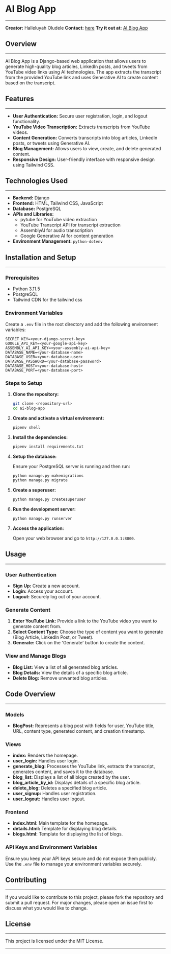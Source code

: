 # AI Blog App
---

**Creator:** Halleluyah Oludele
**Contact:** [here](mailto:halleuyaholudele@gmail.com)
**Try it out at:** [AI Blog App](https://ai-blog-app-aye3.onrender.com)

## Overview
---

AI Blog App is a Django-based web application that allows users to generate high-quality blog articles, LinkedIn posts, and tweets from YouTube video links using AI technologies. The app extracts the transcript from the provided YouTube link and uses Generative AI to create content based on the transcript.

## Features
---

- **User Authentication:** Secure user registration, login, and logout functionality.
- **YouTube Video Transcription:** Extracts transcripts from YouTube videos.
- **Content Generation:** Converts transcripts into blog articles, LinkedIn posts, or tweets using Generative AI.
- **Blog Management:** Allows users to view, create, and delete generated content.
- **Responsive Design:** User-friendly interface with responsive design using Tailwind CSS.

## Technologies Used
---

- **Backend:** Django
- **Frontend:** HTML, Tailwind CSS, JavaScript
- **Database:** PostgreSQL
- **APIs and Libraries:** 
  - pytube for YouTube video extraction
  - YouTube Transcript API for transcript extraction
  - AssemblyAI for audio transcription
  - Google Generative AI for content generation
- **Environment Management:** `python-dotenv`

## Installation and Setup
---

### Prerequisites

- Python 3.11.5
- PostgreSQL
- Tailwind CDN  for the tailwind css

### Environment Variables

Create a `.env` file in the root directory and add the following environment variables:

```env
SECRET_KEY=<your-django-secret-key>
GOOGLE_API_KEY=<your-google-api-key>
ASSEMBLY_AI_API_KEY=<your-assembly-ai-api-key>
DATABASE_NAME=<your-database-name>
DATABASE_USER=<your-database-user>
DATABASE_PASSWORD=<your-database-password>
DATABASE_HOST=<your-database-host>
DATABASE_PORT=<your-database-port>
```

### Steps to Setup

1. **Clone the repository:**

   ```bash
   git clone <repository-url>
   cd ai-blog-app
   ```

2. **Create and activate a virtual environment:**

   ```bash
   pipenv shell
   ```

3. **Install the dependencies:**

   ```bash
   pipenv install requirements.txt
   ```

4. **Setup the database:**

   Ensure your PostgreSQL server is running and then run:

   ```bash
   python manage.py makemigrations
   python manage.py migrate
   ```

5. **Create a superuser:**

   ```bash
   python manage.py createsuperuser
   ```

6. **Run the development server:**

   ```bash
   python manage.py runserver
   ```

7. **Access the application:**

   Open your web browser and go to `http://127.0.0.1:8000`.

## Usage
---
### User Authentication

- **Sign Up:** Create a new account.
- **Login:** Access your account.
- **Logout:** Securely log out of your account.

### Generate Content

1. **Enter YouTube Link:** Provide a link to the YouTube video you want to generate content from.
2. **Select Content Type:** Choose the type of content you want to generate (Blog Article, LinkedIn Post, or Tweet).
3. **Generate:** Click on the 'Generate' button to create the content.

### View and Manage Blogs

- **Blog List:** View a list of all generated blog articles.
- **Blog Details:** View the details of a specific blog article.
- **Delete Blog:** Remove unwanted blog articles.

## Code Overview
---

### Models

- **BlogPost:** Represents a blog post with fields for user, YouTube title, URL, content type, generated content, and creation timestamp.

### Views

- **index:** Renders the homepage.
- **user_login:** Handles user login.
- **generate_blog:** Processes the YouTube link, extracts the transcript, generates content, and saves it to the database.
- **blog_list:** Displays a list of all blogs created by the user.
- **blog_article_by_id:** Displays details of a specific blog article.
- **delete_blog:** Deletes a specified blog article.
- **user_signup:** Handles user registration.
- **user_logout:** Handles user logout.

### Frontend

- **index.html:** Main template for the homepage.
- **details.html:** Template for displaying blog details.
- **blogs.html:** Template for displaying the list of blogs.

### API Keys and Environment Variables

Ensure you keep your API keys secure and do not expose them publicly. Use the `.env` file to manage your environment variables securely.

## Contributing
---

If you would like to contribute to this project, please fork the repository and submit a pull request. For major changes, please open an issue first to discuss what you would like to change.

## License
---

This project is licensed under the MIT License.

---